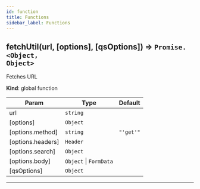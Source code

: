 ```yaml
---
id: function
title: Functions
sidebar_label: Functions
---
```


<a name="fetchUtil"></a>

## fetchUtil(url, [options], [qsOptions]) ⇒ <code>Promise.&lt;Object, Object&gt;</code>

Fetches URL

**Kind**: global function

<table>
  <thead>
    <tr>
      <th>Param</th><th>Type</th><th>Default</th>
    </tr>
  </thead>
  <tbody>
<tr>
    <td>url</td><td><code>string</code></td><td></td>
    </tr><tr>
    <td>[options]</td><td><code>Object</code></td><td></td>
    </tr><tr>
    <td>[options.method]</td><td><code>string</code></td><td><code>&quot;&#x27;get&#x27;&quot;</code></td>
    </tr><tr>
    <td>[options.headers]</td><td><code>Header</code></td><td></td>
    </tr><tr>
    <td>[options.search]</td><td><code>Object</code></td><td></td>
    </tr><tr>
    <td>[options.body]</td><td><code>Object</code> | <code>FormData</code></td><td></td>
    </tr><tr>
    <td>[qsOptions]</td><td><code>Object</code></td><td></td>
    </tr>  </tbody>
</table>

---
